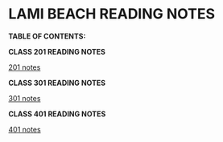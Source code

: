 # LAMI BEACH READING NOTES





**TABLE OF CONTENTS:**


**CLASS 201 READING NOTES**  

[201 notes](../201/twoohone.html)


**CLASS 301 READING NOTES**

[301 notes](../301/threeohone.html)


**CLASS 401 READING NOTES**

[401 notes](../401/fourohone.html)






